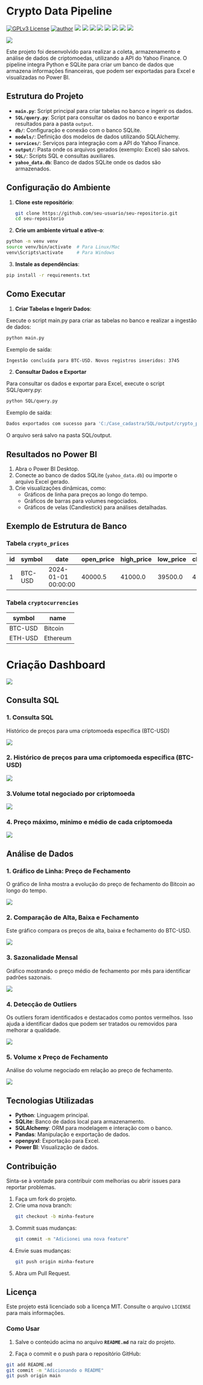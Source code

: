 # Crypto Data Pipeline

[![GPLv3 License](https://img.shields.io/badge/License-GPL%20v3-yellow.svg)](https://opensource.org/licenses/)
[![author](https://img.shields.io/badge/author-RafaelGallo-red.svg)](https://github.com/RafaelGallo?tab=repositories) 
[![](https://img.shields.io/badge/python-3.7+-blue.svg)](https://www.python.org/downloads/release/python-374/) 
[![](https://img.shields.io/badge/Pandas-blue.svg)](https://pandas.pydata.org/) 
[![](https://img.shields.io/badge/Matplotlib-blue.svg)](https://matplotlib.org/)
[![](https://img.shields.io/badge/Seaborn-green.svg)](https://seaborn.pydata.org/)
[![](https://img.shields.io/badge/SQLite-gray.svg)](https://www.sqlite.org/index.html)
[![](https://img.shields.io/badge/SQLAlchemy-orange.svg)](https://www.sqlalchemy.org/)
[![](https://img.shields.io/badge/PowerBI-yellow.svg)](https://powerbi.microsoft.com/pt-br/)
[![](https://img.shields.io/badge/OpenPyXL-green.svg)](https://openpyxl.readthedocs.io/en/stable/)


![](https://github.com/RafaelGallo/Cript-BTC-USD-Anlytics/blob/main/img/002.png?raw=true)

Este projeto foi desenvolvido para realizar a coleta, armazenamento e análise de dados de criptomoedas, utilizando a API do Yahoo Finance. O pipeline integra Python e SQLite para criar um banco de dados que armazena informações financeiras, que podem ser exportadas para Excel e visualizadas no Power BI.

## **Estrutura do Projeto**

- **`main.py`**: Script principal para criar tabelas no banco e ingerir os dados.
- **`SQL/query.py`**: Script para consultar os dados no banco e exportar resultados para a pasta `output`.
- **`db/`**: Configuração e conexão com o banco SQLite.
- **`models/`**: Definição dos modelos de dados utilizando SQLAlchemy.
- **`services/`**: Serviços para integração com a API do Yahoo Finance.
- **`output/`**: Pasta onde os arquivos gerados (exemplo: Excel) são salvos.
- **`SQL/`**: Scripts SQL e consultas auxiliares.
- **`yahoo_data.db`**: Banco de dados SQLite onde os dados são armazenados.


## **Configuração do Ambiente**

1. **Clone este repositório**:
   ```bash
   git clone https://github.com/seu-usuario/seu-repositorio.git
   cd seu-repositorio


2. **Crie um ambiente virtual e ative-o**:

```bash
python -m venv venv
source venv/bin/activate  # Para Linux/Mac
venv\Scripts\activate     # Para Windows
```

3. **Instale as dependências**:
```bash
pip install -r requirements.txt
```

## **Como Executar**

1. **Criar Tabelas e Ingerir Dados**: 

Execute o script main.py para criar as tabelas no banco e realizar a ingestão de dados:

```bash
python main.py
```

Exemplo de saída:

```bash
Ingestão concluída para BTC-USD. Novos registros inseridos: 3745
```

2. **Consultar Dados e Exportar**

Para consultar os dados e exportar para Excel, execute o script SQL/query.py:

```bash
python SQL/query.py
```

Exemplo de saída:

```bash
Dados exportados com sucesso para 'C:/Case_cadastra/SQL/output/crypto_prices.xlsx'
```

O arquivo será salvo na pasta SQL/output.

## **Resultados no Power BI**

1. Abra o Power BI Desktop.
2. Conecte ao banco de dados SQLite (`yahoo_data.db`) ou importe o arquivo Excel gerado.
3. Crie visualizações dinâmicas, como:
   - Gráficos de linha para preços ao longo do tempo.
   - Gráficos de barras para volumes negociados.
   - Gráficos de velas (Candlestick) para análises detalhadas.

## **Exemplo de Estrutura de Banco**
### **Tabela `crypto_prices`**
| id  | symbol   | date                | open_price | high_price | low_price | close_price | volume   |
|-----|----------|---------------------|------------|------------|-----------|-------------|----------|
| 1   | BTC-USD  | 2024-01-01 00:00:00 | 40000.5    | 41000.0    | 39500.0   | 40500.0     | 120000.0 |

### **Tabela `cryptocurrencies`**
| symbol   | name            |
|----------|-----------------|
| BTC-USD  | Bitcoin         |
| ETH-USD  | Ethereum        |

# Criação Dashboard

![](https://github.com/RafaelGallo/Cript-BTC-USD-Anlytics/blob/main/img/dash.png?raw=true)


## **Consulta SQL**

### 1. Consulta SQL 
Histórico de preços para uma criptomoeda específica (BTC-USD)

![](https://github.com/RafaelGallo/Cript-BTC-USD-Anlytics/blob/main/img/003.png?raw=true)

### 2. Histórico de preços para uma criptomoeda específica (BTC-USD)

![](https://github.com/RafaelGallo/Cript-BTC-USD-Anlytics/blob/main/img/012.png?raw=true)

### 3.Volume total negociado por criptomoeda

![](https://github.com/RafaelGallo/Cript-BTC-USD-Anlytics/blob/main/img/013.png?raw=true)

### 4. Preço máximo, mínimo e médio de cada criptomoeda

![](https://github.com/RafaelGallo/Cript-BTC-USD-Anlytics/blob/main/img/014.png?raw=true)

## **Análise de Dados**

### 1. **Gráfico de Linha: Preço de Fechamento**
O gráfico de linha mostra a evolução do preço de fechamento do Bitcoin ao longo do tempo.

![](https://github.com/RafaelGallo/Cript-BTC-USD-Anlytics/blob/main/img/004.png?raw=true)

### 2. **Comparação de Alta, Baixa e Fechamento**
Este gráfico compara os preços de alta, baixa e fechamento do BTC-USD.

![](https://github.com/RafaelGallo/Cript-BTC-USD-Anlytics/blob/main/img/005.png?raw=true)

### 3. **Sazonalidade Mensal**
Gráfico mostrando o preço médio de fechamento por mês para identificar padrões sazonais.

![](https://github.com/RafaelGallo/Cript-BTC-USD-Anlytics/blob/main/img/006.png?raw=true)

### 4. **Detecção de Outliers**
Os outliers foram identificados e destacados como pontos vermelhos. Isso ajuda a identificar dados que podem ser tratados ou removidos para melhorar a qualidade.

![](https://github.com/RafaelGallo/Cript-BTC-USD-Anlytics/blob/main/img/007.png?raw=true)

### 5. **Volume x Preço de Fechamento**
Análise do volume negociado em relação ao preço de fechamento.

![](https://github.com/RafaelGallo/Cript-BTC-USD-Anlytics/blob/main/img/008.png?raw=true)


## **Tecnologias Utilizadas**

- **Python**: Linguagem principal.
- **SQLite**: Banco de dados local para armazenamento.
- **SQLAlchemy**: ORM para modelagem e interação com o banco.
- **Pandas**: Manipulação e exportação de dados.
- **openpyxl**: Exportação para Excel.
- **Power BI**: Visualização de dados.

## **Contribuição**
Sinta-se à vontade para contribuir com melhorias ou abrir issues para reportar problemas.

1. Faça um fork do projeto.
2. Crie uma nova branch:
   ```bash
   git checkout -b minha-feature
   ```
3. Commit suas mudanças:
   ```bash
   git commit -m "Adicionei uma nova feature"
   ```
4. Envie suas mudanças:
   ```bash
   git push origin minha-feature
   ```
5. Abra um Pull Request.

## **Licença**
Este projeto está licenciado sob a licença MIT. Consulte o arquivo `LICENSE` para mais informações.


### **Como Usar**

1. Salve o conteúdo acima no arquivo **`README.md`** na raiz do projeto.

2. Faça o commit e o push para o repositório GitHub:

```bash
git add README.md
git commit -m "Adicionando o README"
git push origin main
```
